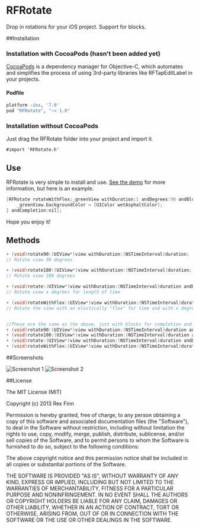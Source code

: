 RFRotate
========

Drop in rotations for your iOS project.  Support for blocks.

##Installation

### Installation with CocoaPods (hasn't been added yet)

[CocoaPods](http://cocoapods.org) is a dependency manager for Objective-C, which automates and simplifies the process of using 3rd-party libraries like RFTapEditLabel in your projects.

#### Podfile

```ruby
platform :ios, '7.0'
pod "RFRotate", "~> 1.0"
```

### Installation without CocoaPods

Just drag the RFRotate folder into your project and import it.

```
#import 'RFRotate.h'
```

## Use

RFRotate is very simple to install and use.  [See the demo](RFRotateDemo/RFRotateDemo/ViewController.m) for more information, but here is an example.


```objective-c
[RFRotate rotateWithFlex:_greenView withDuration:1 andDegrees:90 andBlock:^{
    _greenView.backgroundColor = [UIColor wetAsphaltColor];
} andCompletion:nil];
```

Hope you enjoy it!

## Methods

```objective-c
+ (void)rotate90:(UIView*)view withDuration:(NSTimeInterval)duration;
// Rotate view 90 degrees

+ (void)rotate180:(UIView*)view withDuration:(NSTimeInterval)duration;
// Rotate view 180 degrees

+ (void)rotate:(UIView*)view withDuration:(NSTimeInterval)duration andDegrees:(NSInteger)degrees;
// Rotate view x degrees for length of time

+ (void)rotateWithFlex:(UIView*)view withDuration:(NSTimeInterval)duration andDegrees:(NSInteger)degrees;
// Rotate the view with an elastically "flex" for time and with x degrees


//These are the same as the above, just with blocks for completion and execution
+ (void)rotate90:(UIView*)view withDuration:(NSTimeInterval)duration andBlock:(void (^)(void))block andCompletion:(void (^)(void))completion;
+ (void)rotate180:(UIView*)view withDuration:(NSTimeInterval)duration andBlock:(void (^)(void))block andCompletion:(void (^)(void))completion;
+ (void)rotate:(UIView*)view withDuration:(NSTimeInterval)duration andDegrees:(NSInteger)degrees andBlock:(void (^)(void))block andCompletion:(void (^)(void))completion;
+ (void)rotateWithFlex:(UIView*)view withDuration:(NSTimeInterval)duration andDegrees:(NSInteger)degrees andBlock:(void (^)(void))block andCompletion:(void (^)(void))completion;
```

##Screenshots

![Screenshot 1](http://i.imgur.com/f2tVRxx.gif)
![Screenshot 2](http://i.imgur.com/Hpgesyf.png)

##License

The MIT License (MIT)

Copyright (c) 2013 Rex Finn

Permission is hereby granted, free of charge, to any person obtaining a copy of
this software and associated documentation files (the "Software"), to deal in
the Software without restriction, including without limitation the rights to
use, copy, modify, merge, publish, distribute, sublicense, and/or sell copies of
the Software, and to permit persons to whom the Software is furnished to do so,
subject to the following conditions:

The above copyright notice and this permission notice shall be included in all
copies or substantial portions of the Software.

THE SOFTWARE IS PROVIDED "AS IS", WITHOUT WARRANTY OF ANY KIND, EXPRESS OR
IMPLIED, INCLUDING BUT NOT LIMITED TO THE WARRANTIES OF MERCHANTABILITY, FITNESS
FOR A PARTICULAR PURPOSE AND NONINFRINGEMENT. IN NO EVENT SHALL THE AUTHORS OR
COPYRIGHT HOLDERS BE LIABLE FOR ANY CLAIM, DAMAGES OR OTHER LIABILITY, WHETHER
IN AN ACTION OF CONTRACT, TORT OR OTHERWISE, ARISING FROM, OUT OF OR IN
CONNECTION WITH THE SOFTWARE OR THE USE OR OTHER DEALINGS IN THE SOFTWARE.